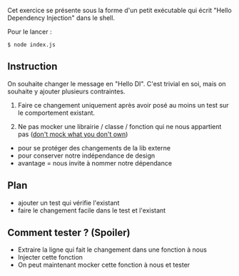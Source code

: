 Cet exercice se présente sous la forme d'un petit exécutable qui écrit "Hello
Dependency Injection" dans le shell.

Pour le lancer :
```
$ node index.js
```

## Instruction

On souhaite changer le message en "Hello DI". C'est trivial en soi, mais on
souhaite y ajouter plusieurs contraintes.

1) Faire ce changement uniquement après avoir posé au moins un test sur le comportement
existant.

2) Ne pas mocker une librairie / classe / fonction qui ne nous appartient pas ([don't mock what you don't own](https://github.com/testdouble/contributing-tests/wiki/Don%27t-mock-what-you-don%27t-own))

  - pour se protéger des changements de la lib externe
  - pour conserver notre indépendance de design
  - avantage = nous invite à nommer notre dépendance

## Plan

- ajouter un test qui vérifie l'existant
- faire le changement facile dans le test et l'existant

## Comment tester ? (Spoiler)

- Extraire la ligne qui fait le changement dans une fonction à nous
- Injecter cette fonction
- On peut maintenant mocker cette fonction à nous et tester
